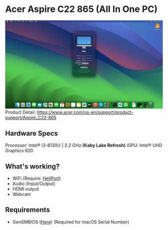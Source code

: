 # Acer Aspire C22 865 (All In One PC)
![alt text](IMG_1568.jpg "iMac")
Product Detail: https://www.acer.com/us-en/support/product-support/Aspire_C22-865

## Hardware Specs
Processor: Intel® i3-8130U | 2.2 GHz **(Kaby Lake Refresh)**
iGPU: Intel® UHD Graphics 620

## What's working?
-   WiFi (Require: [HeliPort](https://github.com/OpenIntelWireless/HeliPort))
-   Audio (Input/Output)
-   HDMI output
-   Webcam

## Requirements
- GenSMBIOS ([Here](https://github.com/corpnewt/GenSMBIOS)) (Required for macOS Serial Number)